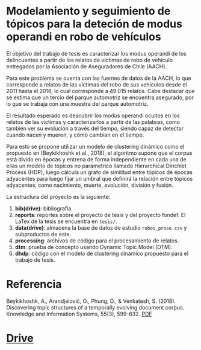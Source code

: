 # Modelamiento y seguimiento de tópicos para la deteción de modus operandi en robo de vehículos

El objetivo del trabajo de tesis es caracterizar los modus operandi de los delincuentes a partir de los relatos de víctimas de robo de vehículo entregados por la Asociación de Aseguradores de Chile (AACH).

Para este problema se cuenta con las fuentes de datos de la AACH, lo que corresponde a relatos de las víctimas del robo de sus vehículos desde el 2011 hasta el 2016, lo cual corresponde a 49.015 relatos. Cabe destacar que se estima que un tercio del parque automotriz se encuentra asegurado, por lo que se trabaja con una muestra del parque automotriz.

El resultado esperado es descubrir los modus operandi ocultos en los relatos de las víctimas y caracterizarlos a partir de las palabras, como también ver su evolución a través del tiempo, siendo capaz de detectar cuando nacen y mueren, y cómo cambian en el tiempo.

Para esto se propone utilizar un modelo de clustering dinámico como el propuesto en (Beykikhoshk et al., 2018), el algoritmo supone que el corpus está divido en épocas y entrena de forma independiente en cada una de ellas un modelo de tópicos no parámetrico llamado Hierarchical Dirichlet Process (HDP), luego cálcula un grafo de similitud entre tópicos de épocas adyacentes para luego fijar un umbral que definirá la relación entre tópicos adyacentes, como nacimiento, muerte, evolución, división y fusión.

La estructura del proyecto es la siguiente:

1. **bib(drive)**: bibliografía.
2. **reports**: reportes sobre el proyecto de tesis y del proyecto fondef. El LaTex de la tesis se encuentra en `tesis/`.
3. **data(drive)**: almacena la base de datos de estudio `robos_prose.csv` y subproductos de este.
4. **processing**: archivos de código para el procesamiento de relatos.
5. **dtm**: prueba de concepto usando Dynamic Topic Model (DTM).
6. **dhdp**: código con el modelo de clustering dinámico propuesto para el trabajo de tesis.

# Referencia

Beykikhoshk, A., Arandjelović, O., Phung, D., & Venkatesh, S. (2018). Discovering topic structures of a temporally evolving document corpus. Knowledge and Information Systems, 55(3), 599-632. <a href="https://link.springer.com/content/pdf/10.1007/s10115-017-1095-4.pdf">PDF</a>

# <a href="https://drive.google.com/drive/folders/1UZjx2cZEWf6iaTmUbwOquR-8lIoKIrBh?usp=sharing">Drive</a>